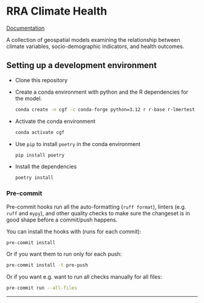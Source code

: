 # RRA Climate Health

[Documentation](https://ihmeuw.github.io/rra-climate-health/)


A collection of geospatial models examining the relationship between climate variables,
socio-demographic indicators, and health outcomes.

## Setting up a development environment

* Clone this repository
* Create a conda environment with python and the R dependencies for the model.

    ```sh
    conda create -n cgf -c conda-forge python=3.12 r r-base r-lmertest r-emmeans
    ```

* Activate the conda environment

    ```sh
    conda activate cgf
    ```

* Use `pip` to install `poetry` in the conda environment

    ```sh
    pip install poetry
    ```

* Install the dependencies

    ```sh
    poetry install
    ```

### Pre-commit

Pre-commit hooks run all the auto-formatting (`ruff format`), linters (e.g. `ruff` and `mypy`), and other quality
 checks to make sure the changeset is in good shape before a commit/push happens.

You can install the hooks with (runs for each commit):

```sh
pre-commit install
```

Or if you want them to run only for each push:

```sh
pre-commit install -t pre-push
```

Or if you want e.g. want to run all checks manually for all files:

```sh
pre-commit run --all-files
```

---

